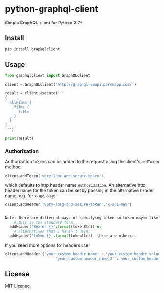# python-graphql-client
Simple GraphQL client for Python 2.7+

## Install

```sh
pip install graphqlclient
```

## Usage


```py
from graphqlclient import GraphQLClient

client = GraphQLClient('http://graphql-swapi.parseapp.com/')

result = client.execute('''
{
  allFilms {
    films {
      title
    }
  }
}
''')

print(result)
```

### Authorization

Authorization tokens can be added to the request using the client's `addToken` method:

```py
client.addToken('very-long-and-secure-token')
```

which defaults to http header name `Authorization`.
An alternative http header name for the token can be set by passing in the alternative header name, e.g. for `x-api-key`:

```py
client.addHeader('very-long-and-secure-token','x-api-key')


Note: there are different ways of specifying token so token maybe like these:
	# this is the standard form
  addHeader('Bearer {}'.format(tokenStr)) or
    # alternatives that I haven't used
  addHeader('token {}'.format(tokenStr))  there are others..
```

If you need more options for headers use

```py
client.addHeader({'your_custom_header_name' : 'your_custom_header_value' ,
                       'your_custom_header_name_2' :'your_custom_header_value_2'})
```

## License

[MIT License](http://opensource.org/licenses/MIT)
